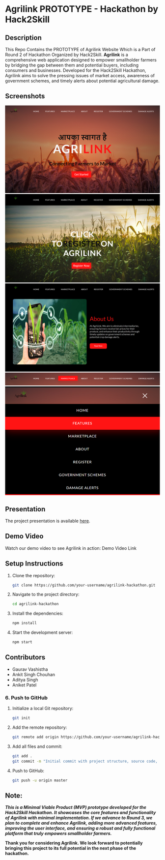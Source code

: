 # Agrilink PROTOTYPE - Hackathon by Hack2Skill

## Description
This Repo Contains the PROTOTYPE of Agrilink Website Which is a Part of Round 2 of Hackathon Organized by Hack2Skill. 
**Agrilink** is a comprehensive web application designed to empower smallholder farmers by bridging the gap between them and potential buyers, including consumers and businesses. Developed for the Hack2Skill Hackathon, Agrilink aims to solve the pressing issues of market access, awareness of government schemes, and timely alerts about potential agricultural damage.

## Screenshots
![Screenshot 1](./agrilink-website/docs/s-1.png)
![Screenshot 2](./agrilink-website/docs/s-2.png)
![Screenshot 3](./agrilink-website/docs/s-3.png)
![Screenshot 4](./agrilink-website/docs/s-4.png)
![Screenshot 5](./agrilink-website/docs/s-5.png)

## Presentation
The project presentation is available [here](./docs/Agrilink-Presentation.pptx).

## Demo Video
Watch our demo video to see Agrilink in action: Demo Video Link

## Setup Instructions
1. Clone the repository:
   ```bash
   git clone https://github.com/your-username/agrilink-hackathon.git

2. Navigate to the project directory:
   ```bash
   cd agrilink-hackathon

3. Install the dependencies:
   ```bash
   npm install

4. Start the development server:
   ```bash
   npm start

## Contributors
* Gaurav Vashistha
* Ankit Singh Chouhan
* Aditya Singh
* Aniket Patel

### 6. Push to GitHub

1. Initialize a local Git repository:
   ```bash
   git init

2. Add the remote repository:
   ```bash
   git remote add origin https://github.com/your-username/agrilink-hackathon.git

3. Add all files and commit:
   ```bash
   git add .
   git commit -m "Initial commit with project structure, source code, PPT, and README"

4. Push to GitHub:
   ```bash
   git push -u origin master

## Note:
***This is a Minimal Viable Product (MVP) prototype developed for the Hack2Skill Hackathon. It showcases the core features and functionality of Agrilink with minimal implementation. If we advance to Round 3, we plan to complete and enhance Agrilink, adding more advanced features, improving the user interface, and ensuring a robust and fully functional platform that truly empowers smallholder farmers.***

**Thank you for considering Agrilink. We look forward to potentially bringing this project to its full potential in the next phase of the hackathon.**


  

